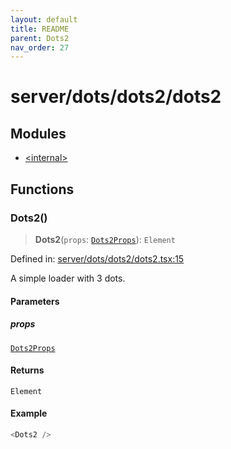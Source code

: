 ```yaml
---
layout: default
title: README
parent: Dots2
nav_order: 27
---
```

# server/dots/dots2/dots2

## Modules

- [\<internal\>](-internal-.md)

## Functions

### Dots2()

> **Dots2**(`props`: [`Dots2Props`](-internal-.md#dots2props)): `Element`

Defined in: [server/dots/dots2/dots2.tsx:15](https://github.com/react18-tools/turborepo-template/blob/975cfbf9d9c94cbf523ecc743d5404303fa6b0f0/lib/src/server/dots/dots2/dots2.tsx#L15)

A simple loader with 3 dots.

#### Parameters

##### props

[`Dots2Props`](-internal-.md#dots2props)

#### Returns

`Element`

#### Example

```ts
<Dots2 />
```
